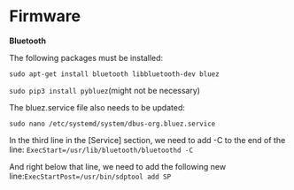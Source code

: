 # Firmware

**Bluetooth**

The following packages must be installed:

```sudo apt-get install bluetooth libbluetooth-dev bluez```

```sudo pip3 install pybluez```(might not be necessary)


The bluez.service file also needs to be updated:

```sudo nano /etc/systemd/system/dbus-org.bluez.service```

In the third line in the [Service] section, we need to add -C to the end 
of the line: ```ExecStart=/usr/lib/bluetooth/bluetoothd -C```

And right below that line, we need to add the following new line:```ExecStartPost=/usr/bin/sdptool add SP```